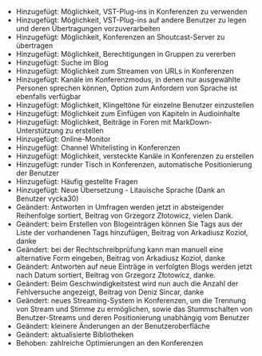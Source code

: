 - Hinzugefügt: Möglichkeit, VST-Plug-ins in Konferenzen zu verwenden
- Hinzugefügt: Möglichkeit, VST-Plug-ins auf andere Benutzer zu legen und deren Übertragungen vorzuverarbeiten
- Hinzugefügt: Möglichkeit, Konferenzen an Shoutcast-Server zu übertragen
- Hinzugefügt: Möglichkeit, Berechtigungen in Gruppen zu vererben
- Hinzugefügt: Suche im Blog
- Hinzugefügt: Möglichkeit zum Streamen von URLs in Konferenzen
- Hinzugefügt: Kanäle im Konferenzmodus, in denen nur ausgewählte Personen sprechen können, Option zum Anfordern von Sprache ist ebenfalls verfügbar
- Hinzugefügt: Möglichkeit, Klingeltöne für einzelne Benutzer einzustellen
- Hinzugefügt: Möglichkeit zum Einfügen von Kapiteln in Audioinhalte
- Hinzugefügt: Möglichkeit, Beiträge in Foren mit MarkDown-Unterstützung zu erstellen
- Hinzugefügt: Online-Monitor
- Hinzugefügt: Channel Whitelisting in Konferenzen
- Hinzugefügt: Möglichkeit, versteckte Kanäle in Konferenzen zu erstellen
- Hinzugefügt: runder Tisch in Konferenzen, automatische Positionierung der Benutzer
- Hinzugefügt: Häufig gestellte Fragen
- Hinzugefügt: Neue Übersetzung - Litauische Sprache (Dank an Benutzer vycka30)
- Geändert: Antworten in Umfragen werden jetzt in absteigender Reihenfolge sortiert, Beitrag von Grzegorz Złotowicz, vielen Dank.
- Geändert: beim Erstellen von Blogeinträgen können Sie Tags aus der Liste der vorhandenen Tags hinzufügen, Beitrag von Arkadiusz Kozioł, danke
- Geändert: bei der Rechtschreibprüfung kann man manuell eine alternative Form eingeben, Beitrag von Arkadiusz Kozioł, danke
- Geändert: Antworten auf neue Einträge in verfolgten Blogs werden jetzt nach Datum sortiert, Beitrag von Grzegorz Złotowicz, danke.
- Geändert: Beim Geschwindigkeitstest wird nun auch die Anzahl der Fehlversuche angezeigt, Beitrag von Deniz Sincar, danke
- Geändert: neues Streaming-System in Konferenzen, um die Trennung von Stream und Stimme zu ermöglichen, sowie das Stummschalten von Benutzer-Streams und deren Positionierung unabhängig vom Benutzer
- Geändert: kleinere Änderungen an der Benutzeroberfläche
- Geändert: aktualisierte Bibliotheken
- Behoben: zahlreiche Optimierungen an den Konferenzen